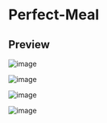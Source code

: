 # Perfect-Meal

## Preview

![image](https://github.com/user-attachments/assets/089878f4-cfbb-4f86-98e3-2e4db5fecb3a)


![image](https://github.com/user-attachments/assets/b175134b-9aaf-4918-b3e0-ae5bde0763dc)


![image](https://github.com/user-attachments/assets/23ee5d83-1997-439e-9332-2cd5ea10c413)


![image](https://github.com/user-attachments/assets/04b38cfd-16ec-47aa-a25f-cc244c3628e8)
